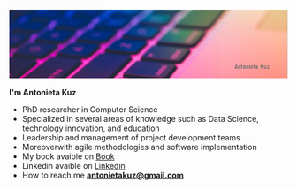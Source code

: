 
![](assets/portada.png)

**I'm Antonieta Kuz**
- PhD researcher in Computer Science
- Specialized in several areas of knowledge such as Data Science, technology innovation, and education
- Leadership and management of project development teams 
- Moreoverwith agile methodologies and software implementation
- My book avaible on [Book](https://https://books.google.com.ar/books?id=G9qLDwAAQBAJ&printsec=frontcover&redir_esc=y#v=onepage&q&f=false)
- Linkedin avaible on [Linkedin](https://https://www.linkedin.com/in/antonietakuz/)
- How to reach me **antonietakuz@gmail.com**



